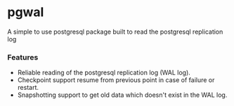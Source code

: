 # pgwal

A simple to use postgresql package built to read the postgresql replication log

### Features

- Reliable reading of the postgresql replication log (WAL log).
- Checkpoint support resume from previous point in case of failure or restart.
- Snapshotting support to get old data which doesn't exist in the WAL log. 